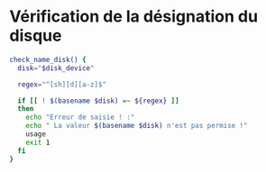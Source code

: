 # Vérification de la désignation du disque

```Bash
check_name_disk() {
  disk="$disk_device"

  regex="^[sh][d][a-z]$"

  if [[ ! $(basename $disk) =~ ${regex} ]]
  then
    echo "Erreur de saisie ! :"
    echo " La valeur $(basename $disk) n'est pas permise !"
    usage
    exit 1
  fi
}
```
